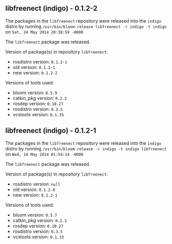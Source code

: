 ## libfreenect (indigo) - 0.1.2-2

The packages in the `libfreenect` repository were released into the `indigo` distro by running `/usr/bin/bloom-release libfreenect -r indigo -t indigo` on `Sat, 24 May 2014 20:38:59 -0000`

The `libfreenect` package was released.

Version of package(s) in repository `libfreenect`:
- rosdistro version: `0.1.2-1`
- old version: `0.1.2-1`
- new version: `0.1.2-2`

Versions of tools used:
- bloom version: `0.5.9`
- catkin_pkg version: `0.2.2`
- rosdep version: `0.10.27`
- rosdistro version: `0.3.5`
- vcstools version: `0.1.35`


## libfreenect (indigo) - 0.1.2-1

The packages in the `libfreenect` repository were released into the `indigo` distro by running `/usr/bin/bloom-release -r indigo -t indigo libfreenect` on `Wed, 14 May 2014 01:54:14 -0000`

The `libfreenect` package was released.

Version of package(s) in repository `libfreenect`:
- rosdistro version: `null`
- old version: `0.1.2-0`
- new version: `0.1.2-1`

Versions of tools used:
- bloom version: `0.5.7`
- catkin_pkg version: `0.2.2`
- rosdep version: `0.10.27`
- rosdistro version: `0.3.5`
- vcstools version: `0.1.33`


